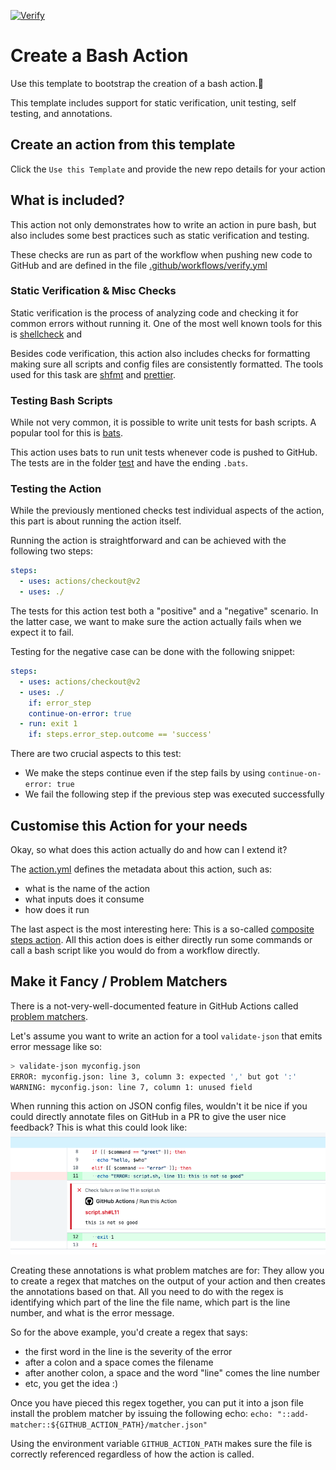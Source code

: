 [![Verify](https://github.com/rethab/bash-action/actions/workflows/verify.yml/badge.svg)](https://github.com/rethab/bash-action/actions/workflows/verify.yml)

# Create a Bash Action

Use this template to bootstrap the creation of a bash action.:rocket:

This template includes support for static verification, unit testing, self testing, and annotations.

## Create an action from this template

Click the `Use this Template` and provide the new repo details for your action

## What is included?

This action not only demonstrates how to write an action in pure bash, but also includes some best practices such as static verification and testing.

These checks are run as part of the workflow when pushing new code to GitHub and are defined in the file [.github/workflows/verify.yml](.github/workflows/verify.yml)

### Static Verification & Misc Checks

Static verification is the process of analyzing code and checking it for common errors without running it.
One of the most well known tools for this is [shellcheck](https://www.shellcheck.net) and

Besides code verification, this action also includes checks for formatting making sure all scripts and config files are consistently formatted.
The tools used for this task are [shfmt](https://github.com/mvdan/sh) and [prettier](https://prettier.io).

### Testing Bash Scripts

While not very common, it is possible to write unit tests for bash scripts.
A popular tool for this is [bats](https://github.com/bats-core/bats-core).

This action uses bats to run unit tests whenever code is pushed to GitHub.
The tests are in the folder [test](./test) and have the ending `.bats`.

### Testing the Action

While the previously mentioned checks test individual aspects of the action, this part is about running the action itself.

Running the action is straightforward and can be achieved with the following two steps:

```yaml
steps:
  - uses: actions/checkout@v2
  - uses: ./
```

The tests for this action test both a "positive" and a "negative" scenario.
In the latter case, we want to make sure the action actually fails when we expect it to fail.

Testing for the negative case can be done with the following snippet:

```yaml
steps:
  - uses: actions/checkout@v2
  - uses: ./
    if: error_step
    continue-on-error: true
  - run: exit 1
    if: steps.error_step.outcome == 'success'
```

There are two crucial aspects to this test:

- We make the steps continue even if the step fails by using `continue-on-error: true`
- We fail the following step if the previous step was executed successfully

## Customise this Action for your needs

Okay, so what does this action actually do and how can I extend it?

The [action.yml](action.yml) defines the metadata about this action, such as:

- what is the name of the action
- what inputs does it consume
- how does it run

The last aspect is the most interesting here:
This is a so-called [composite steps action](https://docs.github.com/en/actions/creating-actions/creating-a-composite-action).
All this action does is either directly run some commands or call a bash script like you would do from a workflow directly.

## Make it Fancy / Problem Matchers

There is a not-very-well-documented feature in GitHub Actions called [problem matchers](https://github.com/actions/toolkit/blob/main/docs/problem-matchers.md).

Let's assume you want to write an action for a tool `validate-json` that emits error message like so:

```bash
> validate-json myconfig.json
ERROR: myconfig.json: line 3, column 3: expected ',' but got ':'
WARNING: myconfig.json: line 7, column 1: unused field
```

When running this action on JSON config files, wouldn't it be nice if you could directly annotate files on GitHub in a PR to give the user nice feedback?
This is what this could look like:
![problem matcher annotation](matcher.png)

Creating these annotations is what problem matches are for:
They allow you to create a regex that matches on the output of your action and then creates the annotations based on that.
All you need to do with the regex is identifying which part of the line the file name, which part is the line number, and what is the error message.

So for the above example, you'd create a regex that says:

- the first word in the line is the severity of the error
- after a colon and a space comes the filename
- after another colon, a space and the word "line" comes the line number
- etc, you get the idea :)

Once you have pieced this regex together, you can put it into a json file install the problem matcher by issuing the following echo:
`echo: "::add-matcher::${GITHUB_ACTION_PATH}/matcher.json"`

Using the environment variable `GITHUB_ACTION_PATH` makes sure the file is correctly referenced regardless of how the action is called.
